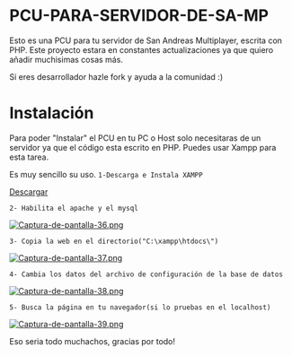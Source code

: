 # PCU-PARA-SERVIDOR-DE-SA-MP
Esto es una PCU para tu servidor de San Andreas Multiplayer, escrita con PHP.
Este proyecto estara en constantes actualizaciones ya que quiero añadir muchisimas cosas más.

Si eres desarrollador hazle fork y ayuda a la comunidad :)

# Instalación

Para poder "Instalar" el PCU en tu PC o Host solo necesitaras de un servidor ya que el código esta escrito en PHP.
Puedes usar Xampp para esta tarea.

Es muy sencillo su uso.
```1-Descarga e Instala XAMPP```

[Descargar](https://console.cloud.google.com/)

```2- Habilita el apache y el mysql```

[![Captura-de-pantalla-36.png](https://i.postimg.cc/YS3fD5DD/Captura-de-pantalla-36.png)](https://postimg.cc/v14VcNs5)


```3- Copia la web en el directorio("C:\xampp\htdocs\")```

[![Captura-de-pantalla-37.png](https://i.postimg.cc/mr5NGYR7/Captura-de-pantalla-37.png)](https://postimg.cc/SXcz6znK)


```4- Cambia los datos del archivo de configuración de la base de datos```

[![Captura-de-pantalla-38.png](https://i.postimg.cc/hvptHrRB/Captura-de-pantalla-38.png)](https://postimg.cc/QKKD7cM4)


```5- Busca la página en tu navegador(si lo pruebas en el localhost)```

[![Captura-de-pantalla-39.png](https://i.postimg.cc/6q3XGxgk/Captura-de-pantalla-39.png)](https://postimg.cc/S2w5w3yd)


Eso seria todo muchachos, gracias por todo!
